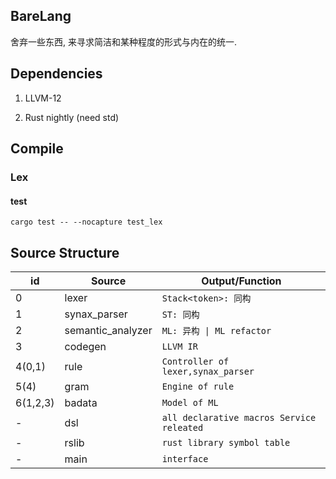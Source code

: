 ## BareLang

舍弃一些东西, 来寻求简洁和某种程度的形式与内在的统一.

## Dependencies

1. LLVM-12

1. Rust nightly (need std)


## Compile


### Lex

#### test

`cargo test -- --nocapture test_lex`


## Source Structure

| id | Source | Output/Function |
| -- | ------ | ------ |
|0| lexer |       `Stack<token>: 同构`|
|1| synax_parser |    `ST: 同构`|
|2| semantic_analyzer | `ML: 异构 \| ML refactor` |
|3| codegen | `LLVM IR` |
|4(0,1)| rule | `Controller of lexer,synax_parser` |
|5(4)| gram | `Engine of rule` |
|6(1,2,3)| badata | `Model of ML` |
|-| dsl | `all declarative macros Service releated` |
|-| rslib | `rust library symbol table` |
|-| main | `interface`|

